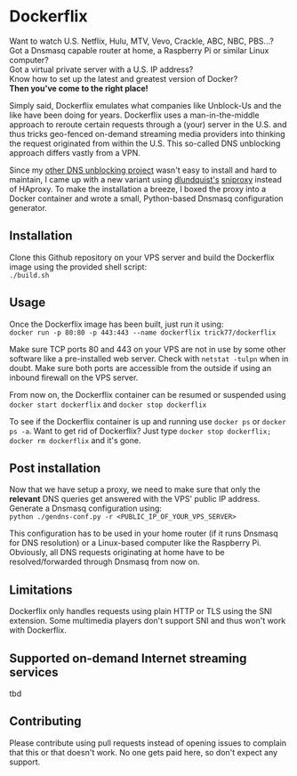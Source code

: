 Dockerflix
========

Want to watch U.S. Netflix, Hulu, MTV, Vevo, Crackle, ABC, NBC, PBS...?  
Got a Dnsmasq capable router at home, a Raspberry Pi or similar Linux computer?  
Got a virtual private server with a U.S. IP address?  
Know how to set up the latest and greatest version of Docker?  
**Then you've come to the right place!**

Simply said, Dockerflix emulates what companies like Unblock-Us and the like have been doing for years. Dockerflix uses a man-in-the-middle approach to reroute certain requests through a (your) server in the U.S. and thus tricks geo-fenced on-demand streaming media providers into thinking the request originated from within the U.S. This so-called DNS unblocking approach differs vastly from a VPN.

Since my [other  DNS unblocking project](https://github.com/trick77/tunlr-style-dns-unblocking) wasn't easy to install and hard to maintain, I came up with a new variant using [dlundquist's](https://github.com/dlundquist) [sniproxy](https://github.com/dlundquist/sniproxy) instead of HAproxy. To make the installation a breeze, I boxed the proxy into a Docker container and wrote a small, Python-based Dnsmasq configuration generator.

## Installation

Clone this Github repository on your VPS server and build the Dockerflix image using the provided shell script:  
 `./build.sh`

## Usage

Once the Dockerflix image has been built, just run it using:  
`docker run -p 80:80 -p 443:443 --name dockerflix trick77/dockerflix`

Make sure TCP ports 80 and 443 on your VPS are not in use by some other software like a pre-installed web server. Check with `netstat -tulpn` when in doubt. Make sure both ports are accessible from the outside if using an inbound firewall on the VPS server.

From now on, the Dockerflix container can be resumed or suspended using `docker start dockerflix` and `docker stop dockerflix`

To see if the Dockerflix container is up and running use `docker ps` or `docker ps -a`. Want to get rid of Dockerflix? Just type `docker stop dockerflix; docker rm dockerflix` and it's gone. 

## Post installation

Now that we have setup a proxy, we need to make sure that only the **relevant** DNS queries get answered with the VPS' public IP address. Generate a Dnsmasq configuration using:  
`python ./gendns-conf.py -r <PUBLIC_IP_OF_YOUR_VPS_SERVER>`

This configuration has to be used in your home router (if it runs Dnsmasq for DNS resolution) or a Linux-based computer like the Raspberry Pi. Obviously, all DNS requests originating at home have to be resolved/forwarded through Dnsmasq from now on.

## Limitations

Dockerflix only handles requests using plain HTTP or TLS using the SNI extension. Some multimedia players don't support SNI and thus won't work with Dockerflix. 

## Supported on-demand Internet streaming services 

tbd

## Contributing

Please contribute using pull requests instead of opening issues to complain that this or that doesn't work. No one gets paid here, so don't expect any support.


